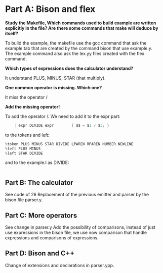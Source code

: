 # Part A: Bison and flex

**Study the Makefile, Which commands used to build example are written explicitly in the file? Are there some commands that make will deduce by itself?**

To build the example, the makefile use the gcc command that ask the example.tab that are created by the command bison that use example.y. The example command also ask the lex.yy files created with the flex command.

**Which types of expressions does the calculator understand?**

It understand PLUS, MINUS, STAR (that multiply).

**One common operator is missing. Which one?**

It miss the operator /

**Add the missing operator!**

To add the operator /.
We need to add it to the expr part:
```C
    | expr DIVIDE expr        { $$ = $1 / $3; }
```
to the tokens and left:
```C
%token PLUS MINUS STAR DIVIDE LPAREN RPAREN NUMBER NEWLINE
%left PLUS MINUS
%left STAR DIVIDE
```
and to the example.l as DIVIDE:
```C

```

## Part B: The calculator

See code of 29
Replacement of the previous emitter and parser by the bison file parser.y.

## Part C: More operators

See change in parser.y
Add the possibility of comparisons, instead of just use expressions in the bison file, we use now comparison that handle expressions and comparisons of expressions.

## Part D: Bison and C++

Change of extensions and declarations in parser.ypp.
